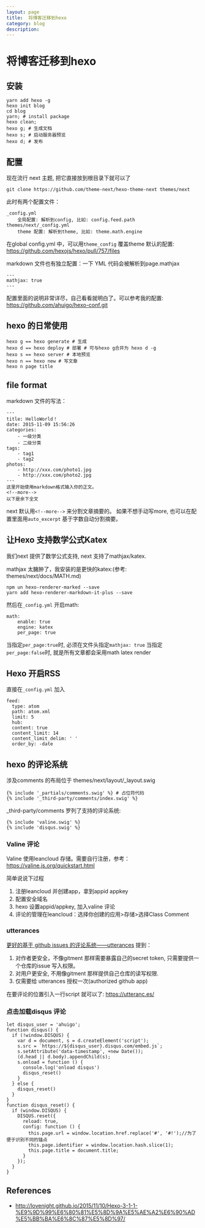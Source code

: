 ```yaml
---
layout: page
title:	将博客迁移到hexo
category: blog
description: 
---
```

# 将博客迁移到hexo

## 安装

    yarn add hexo -g
    hexo init blog
    cd blog
    yarn; # install package
    hexo clean;
    hexo g; # 生成文档 
    hexo s; # 启动服务器预览
    hexo d; # 发布

## 配置
现在流行 next 主题, 把它直接放到根目录下就可以了

    git clone https://github.com/theme-next/hexo-theme-next themes/next

此时有两个配置文件：

    _config.yml     
        全局配置: 解析到config, 比如: config.feed.path
    themes/next/_config.yml
        theme 配置: 解析到theme, 比如: theme.math.engine

在global config.yml 中，可以用`theme_config` 覆盖theme 默认的配置: https://github.com/hexojs/hexo/pull/757/files

markdown 文件也有独立配置：一下 YML 代码会被解析到page.mathjax

    ---
    mathjax: true
    ---

配置里面的说明非常详尽，自己看看就明白了。可以参考我的配置:
https://github.com/ahuigo/hexo-conf.git

## hexo 的日常使用

    hexo g == hexo generate # 生成
    hexo d == hexo deploy # 部署 # 可与hexo g合并为 hexo d -g
    hexo s == hexo server # 本地预览
    hexo n == hexo new # 写文章
    hexo n page title

## file format
markdown 文件的写法：

    ---
    title: HelloWorld！
    date: 2015-11-09 15:56:26 
    categories:   
        - 一级分类
        - 二级分类
    tags: 
        - tag1
        - tag2
    photos:
        - http://xxx.com/photo1.jpg
        - http://xxx.com/photo2.jpg
    ---
    这里开始使用markdown格式输入你的正文。
    <!--more-->
    以下是余下全文

next 默认用`<!--more-->` 来分割文章摘要的。
如果不想手动写more, 也可以在配置里面用`auto_excerpt` 基于字数自动分割摘要。

## 让Hexo 支持数学公式Katex
我们next 提供了数学公式支持, next 支持了mathjax/katex. 

mathjax 太臃肿了，我安装的是更快的katex:(参考: themes/next/docs/MATH.md)

    npm un hexo-renderer-marked --save
    yarn add hexo-renderer-markdown-it-plus --save

然后在`_config.yml` 开启math:

    math:
        enable: true
        engine: katex
        per_page: true

当指定`per_page:true`时, 必须在文件头指定`mathjax: true`
当指定`per_page:false`时, 就是所有文章都会采用math latex render

## Hexo 开启RSS
直接在`_config.yml` 加入

    feed:
      type: atom
      path: atom.xml
      limit: 5
      hub:
      content: true
      content_limit: 14
      content_limit_delim: ' '
      order_by: -date

## hexo 的评论系统
涉及comments 的布局位于 themes/next/layout/_layout.swig 

    {% include '_partials/comments.swig' %} # 占位符代码
    {% include '_third-party/comments/index.swig' %}

_third-party/comments 罗列了支持的评论系统:

    {% include 'valine.swig' %}
    {% include 'disqus.swig' %}

### Valine 评论
Valine 使用leancloud 存储。需要自行注册，参考：https://valine.js.org/quickstart.html

简单说说下过程
1. 注册leancloud 并创建app，拿到appid appkey
2. 配置安全域名
3. hexo 设置appid/appkey, 加入valine 评论
4. 评论的管理在leancloud：选择你创建的应用>存储>选择Class Comment

### utterances
[更好的基于 github issues 的评论系统——utterances](http://www.xianmin.org/post/utterances-comment-system/) 提到：
1. 对作者更安全，不像gitment 那样需要暴露自己的secret token, 只需要提供一个仓库的issue 写入权限。
2. 对用户更安全, 不用像gitment 那样提供自己仓库的读写权限.
3. 仅需要给 utterances 授权一次(authorized github app)

在要评论的位置引入一行script 就可以了: https://utteranc.es/

### 点击加载disqus 评论

    let disqus_user = 'ahuigo';
    function disqus() {
      if (!window.DISQUS) {
        var d = document, s = d.createElement('script');
        s.src = `https://${disqus_user}.disqus.com/embed.js`;
        s.setAttribute('data-timestamp', +new Date());
        (d.head || d.body).appendChild(s);
        s.onload = function () {
          console.log('onload disqus')
          disqus_reset()
        }
      } else {
        disqus_reset()
      }
    }
    function disqus_reset() {
      if (window.DISQUS) {
        DISQUS.reset({
          reload: true,
          config: function () {
            this.page.url = window.location.href.replace('#', '#!');//为了便于识别不同的锚点
            this.page.identifier = window.location.hash.slice(1);
            this.page.title = document.title;
          }
        });
      }
    }

## References
- http://lovenight.github.io/2015/11/10/Hexo-3-1-1-%E9%9D%99%E6%80%81%E5%8D%9A%E5%AE%A2%E6%90%AD%E5%BB%BA%E6%8C%87%E5%8D%97/